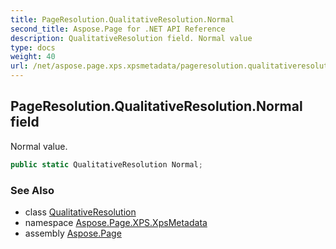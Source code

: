 ```yaml
---
title: PageResolution.QualitativeResolution.Normal
second_title: Aspose.Page for .NET API Reference
description: QualitativeResolution field. Normal value
type: docs
weight: 40
url: /net/aspose.page.xps.xpsmetadata/pageresolution.qualitativeresolution/normal/
---
```

## PageResolution.QualitativeResolution.Normal field

Normal value.

```csharp
public static QualitativeResolution Normal;
```

### See Also

* class [QualitativeResolution](../)
* namespace [Aspose.Page.XPS.XpsMetadata](../../pageresolution.qualitativeresolution/)
* assembly [Aspose.Page](../../../)



